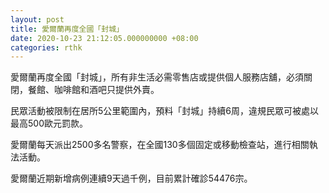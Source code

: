 ```yaml
---
layout: post
title: 愛爾蘭再度全國「封城」
date: 2020-10-23 21:12:05.000000000 +08:00
categories: rthk
---
```


愛爾蘭再度全國「封城」，所有非生活必需零售店或提供個人服務店舖，必須關閉，餐館、咖啡館和酒吧只提供外賣。

民眾活動被限制在居所5公里範圍內，預料「封城」持續6周，違規民眾可被處以最高500歐元罰款。

愛爾蘭每天派出2500多名警察，在全國130多個固定或移動檢查站，進行相關執法活動。

愛爾蘭近期新增病例連續9天過千例，目前累計確診54476宗。

